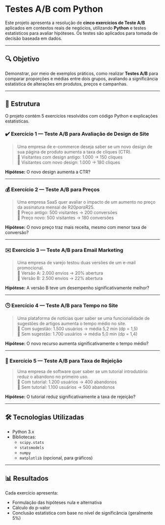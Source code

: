 # Testes A/B com Python

Este projeto apresenta a resolução de **cinco exercícios de Teste A/B** aplicados em contextos reais de negócios, utilizando **Python** e testes estatísticos para avaliar hipóteses. Os testes são aplicados para tomada de decisão baseada em dados.

---

## 🔍 Objetivo

Demonstrar, por meio de exemplos práticos, como realizar **Testes A/B** para comparar proporções e médias entre dois grupos, avaliando a significância estatística de alterações em produtos, preços e campanhas.

---

## 📂 Estrutura

O projeto contém 5 exercícios resolvidos com código Python e explicações estatísticas.

### ✔️ Exercício 1 — Teste A/B para Avaliação de Design de Site
> Uma empresa de e-commerce deseja saber se um novo design de sua página de produto aumenta a taxa de cliques (CTR).  
> 🔹 Visitantes com design antigo: 1.000 → 150 cliques  
> 🔹 Visitantes com novo design: 1.000 → 180 cliques

**Hipótese:** O novo design aumenta a CTR?  

---

### 💰 Exercício 2 — Teste A/B para Preços
> Uma empresa SaaS quer avaliar o impacto de um aumento no preço da assinatura mensal de R$20 para R$25.  
> 🔹 Preço antigo: 500 visitantes → 200 conversões  
> 🔹 Preço novo: 500 visitantes → 180 conversões

**Hipótese:** O novo preço traz mais receita, mesmo com menor taxa de conversão?  

---

### ✉️ Exercício 3 — Teste A/B para Email Marketing
> Uma empresa de varejo testou duas versões de um e-mail promocional.  
> 🔹 Versão A: 2.000 envios → 20% abertura  
> 🔹 Versão B: 2.500 envios → 22% abertura

**Hipótese:** A versão B teve um desempenho significativamente melhor?  

---

### 🕒 Exercício 4 — Teste A/B para Tempo no Site
> Uma plataforma de notícias quer saber se uma funcionalidade de sugestões de artigos aumenta o tempo médio no site.  
> 🔹 Com sugestão: 1.500 usuários → média 5,2 min (dp = 1,5)  
> 🔹 Sem sugestão: 1.700 usuários → média 5,0 min (dp = 1,4)

**Hipótese:** O novo recurso aumenta significativamente o tempo médio?  

---

### 👋 Exercício 5 — Teste A/B para Taxa de Rejeição
> Uma empresa de software quer saber se um tutorial introdutório reduz o abandono no primeiro uso.  
> 🔹 Com tutorial: 1.200 usuários → 400 abandonos  
> 🔹 Sem tutorial: 1.100 usuários → 500 abandonos

**Hipótese:** O tutorial reduz significativamente a taxa de rejeição?  

---

## 🛠️ Tecnologias Utilizadas

- Python 3.x
- Bibliotecas:
  - `scipy.stats`
  - `statsmodels`
  - `numpy`
  - `matplotlib` (opcional, para gráficos)

---

## 📊 Resultados

Cada exercício apresenta:
- Formulação das hipóteses nula e alternativa
- Cálculo do p-valor
- Conclusão estatística com base no nível de significância (geralmente 5%)
